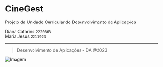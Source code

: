 # CineGest
Projeto da Unidade Curricular de Desenvolvimento de Aplicações

Diana Catarino `2220863`
<br> Maria Jesus `2211923`

---

>Desenvolvimento de Aplicações - DA @2023

![Imagem](https://www.ipleiria.pt/wp-content/themes/ipleiria/img/logo_ipl_header.png)
